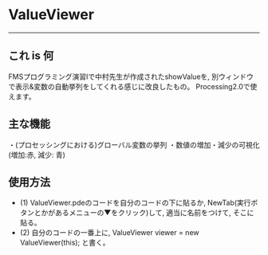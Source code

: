 # ValueViewer

***

## これ is 何
FMSプログラミング演習Ⅰで中村先生が作成されたshowValueを, 別ウィンドウで表示&変数の自動挙列をしてくれる感じに改良したもの。
Processing2.0で使えます。

## 主な機能
・(プロセッシングにおける)グローバル変数の挙列
・数値の増加・減少の可視化(増加:赤, 減少: 青)

## 使用方法
* (1) ValueViewer.pdeのコードを自分のコードの下に貼るか, NewTab(実行ボタンとかがあるメニューの▼をクリック)して, 適当に名前をつけて, そこに貼る。
* (2) 自分のコードの一番上に,   ValueViewer viewer = new ValueViewer(this);  と書く。
